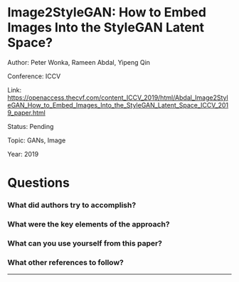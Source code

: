 # Image2StyleGAN: How to Embed Images Into the StyleGAN Latent Space?
Author: Peter Wonka, Rameen Abdal, Yipeng Qin

Conference: ICCV

Link: https://openaccess.thecvf.com/content_ICCV_2019/html/Abdal_Image2StyleGAN_How_to_Embed_Images_Into_the_StyleGAN_Latent_Space_ICCV_2019_paper.html

Status: Pending

Topic: GANs, Image 

Year: 2019

# Questions

### What did authors try to accomplish?

### What were the key elements of the approach?

### What can you use yourself from this paper?

### What other references to follow?

---